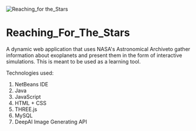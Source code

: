 ![Reaching_for the_Stars](https://github.com/user-attachments/assets/4c42d5e0-1c1b-4b78-b844-501bd29a0d9e)

# Reaching_For_The_Stars

A dynamic web application that uses NASA's Astronomical Archiveto gather information about exoplanets and present them in the form of interactive simulations. 
This is meant to be used as a learning tool.

Technologies used:
1. NetBeans IDE
2. Java
3. JavaScript
4. HTML + CSS
5. THREE.js
6. MySQL
7. DeepAI Image Generating API
